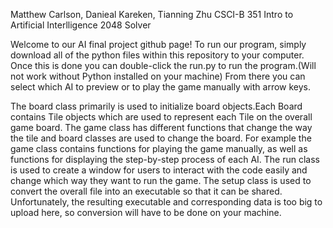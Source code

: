 Matthew Carlson, Danieal Kareken, Tianning Zhu
CSCI-B 351 Intro to Artificial Interlligence
2048 Solver

Welcome to our AI final project github page! To run our program,
simply download all of the python files within this repository 
to your computer. Once this is done you can double-click the run.py
to run the program.(Will not work without Python installed on your
machine) From there you can select which AI to 
preview or to play the game manually with arrow keys.

The board class primarily is used to initialize board objects.Each 
Board contains Tile objects which are used to represent each Tile
on the overall game board. The game class has different functions
that change the way the tile and board classes are used to change 
the board. For example the game class contains functions for playing
the game manually, as well as functions for displaying the step-by-step
process of each AI. The run class is used to create a window for
users to interact with the code easily and change which way they want
to run the game. The setup class is used to convert the overall 
file into an executable so that it can be shared. Unfortunately, the
resulting executable and corresponding data is too big to upload here,
so conversion will have to be done on your machine. 
